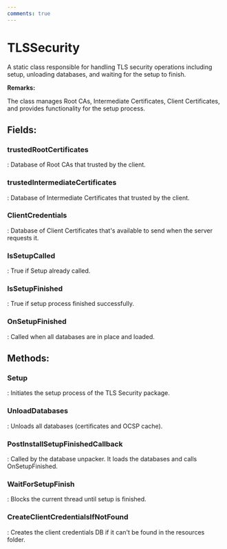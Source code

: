 ```yaml
---
comments: true
---
```

# TLSSecurity

A static class responsible for handling TLS security operations including setup, unloading databases, and waiting for the setup to finish. 

**Remarks:**

The class manages Root CAs, Intermediate Certificates, Client Certificates, and provides functionality for the setup process.  

## **Fields**:
### **trustedRootCertificates**
: Database of Root CAs that trusted by the client. 
### **trustedIntermediateCertificates**
: Database of Intermediate Certificates that trusted by the client. 
### **ClientCredentials**
: Database of Client Certificates that's available to send when the server requests it. 
### **IsSetupCalled**
: True if Setup already called. 
### **IsSetupFinished**
: True if setup process finished successfully. 
### **OnSetupFinished**
: Called when all databases are in place and loaded. 
## **Methods**:

### **Setup**
: Initiates the setup process of the TLS Security package. 

### **UnloadDatabases**
: Unloads all databases (certificates and OCSP cache). 

### **PostInstallSetupFinishedCallback**
: Called by the database unpacker. It loads the databases and calls OnSetupFinished. 

### **WaitForSetupFinish**
: Blocks the current thread until setup is finished. 

### **CreateClientCredentialsIfNotFound**
: Creates the client credentials DB if it can't be found in the resources folder. 
